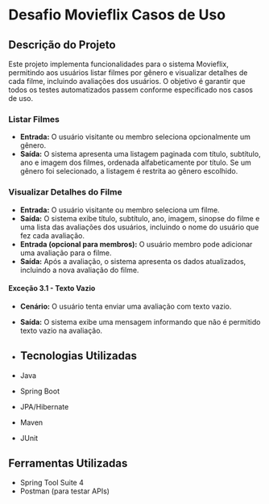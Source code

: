 # Desafio Movieflix Casos de Uso

## Descrição do Projeto

Este projeto implementa funcionalidades para o sistema Movieflix, permitindo aos usuários listar filmes por gênero e visualizar detalhes de cada filme, incluindo avaliações dos usuários. O objetivo é garantir que todos os testes automatizados passem conforme especificado nos casos de uso.

### Listar Filmes

- **Entrada:** O usuário visitante ou membro seleciona opcionalmente um gênero.
- **Saída:** O sistema apresenta uma listagem paginada com título, subtítulo, ano e imagem dos filmes, ordenada alfabeticamente por título. Se um gênero foi selecionado, a listagem é restrita ao gênero escolhido.

### Visualizar Detalhes do Filme

- **Entrada:** O usuário visitante ou membro seleciona um filme.
- **Saída:** O sistema exibe título, subtítulo, ano, imagem, sinopse do filme e uma lista das avaliações dos usuários, incluindo o nome do usuário que fez cada avaliação.
- **Entrada (opcional para membros):** O usuário membro pode adicionar uma avaliação para o filme.
- **Saída:** Após a avaliação, o sistema apresenta os dados atualizados, incluindo a nova avaliação do filme.

#### Exceção 3.1 - Texto Vazio

- **Cenário:** O usuário tenta enviar uma avaliação com texto vazio.
- **Saída:** O sistema exibe uma mensagem informando que não é permitido texto vazio na avaliação.

- ## Tecnologias Utilizadas
- Java
- Spring Boot
- JPA/Hibernate
- Maven
- JUnit

## Ferramentas Utilizadas

- Spring Tool Suite 4 
- Postman (para testar APIs)
